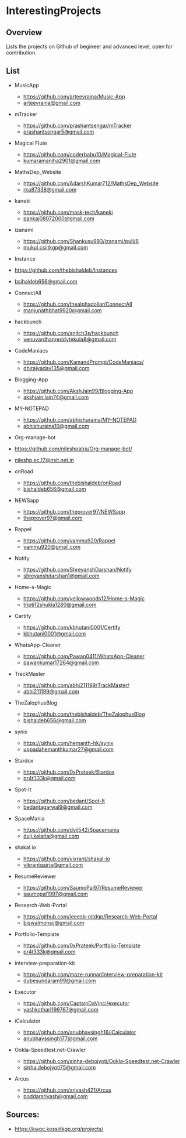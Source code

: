 # InterestingProjects


## Overview
Lists the projects on Github of begineer and advanced level, open for contribution.


## List
- MusicApp 
  - https://github.com/arteevraina/Music-App
  -  arteevraina@gmail.com

- mTracker
  - https://github.com/prashantsengar/mTracker
  -  prashantsengar5@gmail.com
  
- Magical Flute
  - https://github.com/coderbabu10/Magical-Flute
  - kumaramanjha2901@gmail.com
  
- MathsDep_Website
  - https://github.com/AdarshKumar712/MathsDep_Website
  -  rka87338@gmail.com
  
- kaneki
  - https://github.com/mask-tech/kaneki
  - pankaj08072000@gmail.com
 
- izanami
  - https://github.com/Shankusu993/izanami/pull/6
  - mukul.csiitkgp@gmail.com
  
- Instance
 - https://github.com/thebishaldeb/Instances
 - bsihaldeb656@gmail.com

- ConnectAll
  - https://github.com/thealphadollar/ConnectAll
  - manjunathbhat9920@gmail.com
  
- hackbunch
  - https://github.com/snitch3s/hackbunch
  - venuvardhanreddytekula8@gmail.com
  
- CodeManiacs
  - https://github.com/KamandPrompt/CodeManiacs/
  - dhirajyadav135@gmail.com
  
- Blogging-App
  - https://github.com/AkshJain99/Blogging-App
  - akshjain.jain74@gmail.com
  
- MY-NOTEPAD
   - https://github.com/abhishuraina/MY-NOTEPAD
   - abhishuraina10@gmail.com
   
 - Org-manage-bot
  - https://github.com/nileshpatra/Org-manage-bot/
  - nileshp.ec.17@nsit.net.in
  
- onRoad
  - https://github.com/thebishaldeb/onRoad
  - bishaldeb656@gmail.com
  
- NEWSapp
  - https://github.com/theprover97/NEWSapp
  - theprover97@gmail.com
  
- Rappel
  - https://github.com/vammu920/Rappel
  - vammu920@gmail.com
  
- Notify
  - https://github.com/ShreyanshDarshan/Notify
  - shreyanshdarshan1@gmail.com
  
- Home-s-Magic
  - https://github.com/yellowwoods12/Home-s-Magic
  - tripti12shukla1280@gmail.com
  
- Certify
  - https://github.com/kbhutani0001/Certify
  - kbhutani0001@gmail.com
  
- WhatsApp-Cleaner
  - https://github.com/Pawan0411/WhatsApp-Cleaner
  - pawankumar17264@gmail.com

- TrackMaster
  - https://github.com/abhi211199/TrackMaster/
  - abhi211199@gmail.com
  
- TheZalophusBlog
  - https://github.com/thebishaldeb/TheZalophusBlog
  - bishaldeb656@gmail.com
  
- synix
  - https://github.com/hemanth-hk/synix
  - uppadahemanthkumar27@gmail.com

- Stardox
  - https://github.com/0xPrateek/Stardox
  - pr4t333k@gmail.com
  
- Spot-It
  - https://github.com/bedant/Spot-It
  - bedantagarwal9@gmail.com
  
- SpaceMania
  - https://github.com/dvij542/Spacemania
  - dvij.kalaria@gmail.com
  
- shakal.io
   - https://github.com/vixrant/shakal-io
   - vikrantgajria@gmail.com
   
- ResumeReviewer
  - https://github.com/SaumoPal97/ResumeReviewer
  - saumopal1997@gmail.com
  
- Research-Web-Portal
  - https://github.com/ieeesb-nitdgp/Research-Web-Portal
  - biswalmonsij@gmail.com
  
- Portfolio-Template
  - https://github.com/0xPrateek/Portfolio-Template
  - pr4t333k@gmail.com
  
- interview-preparation-kit
  - https://github.com/maze-runnar/interview-preparation-kit
  - dubesundaram99@gmail.com
  
- Executor
  - https://github.com/CaptainDaVinci/executor
  - yashkothari199767@gmail.com
  
- iCalculator
  - https://github.com/anubhavsingh16/iCalculator
  - anubhavssingh177@gmail.com
  
- Ookla-Speedtest.net-Crawler
  - https://github.com/sinha-debojyoti/Ookla-Speedtest.net-Crawler
  - sinha.debojyoti75@gmail.com
  
- Arcus
  - https://github.com/sriyash421/Arcus
  - poddarsriyash@gmail.com
   

## Sources:
- https://kwoc.kossiitkgp.org/projects/

